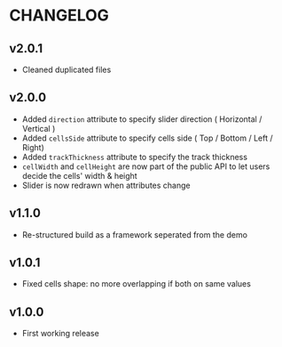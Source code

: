 # CHANGELOG

## v2.0.1
- Cleaned duplicated files

## v2.0.0
- Added `direction` attribute to specify slider direction ( Horizontal / Vertical )  
- Added `cellsSide` attribute to specify cells side ( Top / Bottom / Left / Right)  
- Added `trackThickness` attribute to specify the track thickness  
- `cellWidth` and `cellHeight` are now part of the public API to let users decide the cells' width & height  
- Slider is now redrawn when attributes change  

## v1.1.0
- Re-structured build as a framework seperated from the demo

## v1.0.1
- Fixed cells shape: no more overlapping if both on same values

## v1.0.0
- First working release
